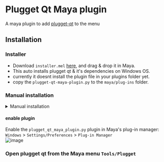 # Plugget Qt Maya plugin

A maya plugin to add [plugget-qt](https://github.com/plugget/plugget-qt) to the menu




## Installation 

### Installer
- Download `installer.mel` [here](https://raw.githubusercontent.com/plugget/plugget-qt-maya-plugin/main/installer.mel), and drag & drop it in Maya.
- This auto installs plugget qt & it's dependencies on Windows OS.
- currently it doesnt install the plugin file in your plugins folder yet.
- copy the `plugget-qt-maya-plugin.py` to the `maya/plug-ins` folder.  

### Manual installation
<details>
<summary>Manual installation </summary>

#### install the Python plugin
- copy the `plugget-qt-maya-plugin.py` to the `maya/plug-ins` folder.  
- or run the below command to do it for you.
```
pip install https://github.com/plugget/plugget-qt-maya-plugin/archive/refs/heads/main.zip --target "C:/Users/%username%/Documents/Maya/plug-ins" --no-dependencies
```
<sup>_1. if the target folder doesn't exist, this command creates a `Maya/plug-ins` folder in your documents , which requires admin access_</sup>  
<sup>_2. When a user has been renamed on Windows, `%username%` will return the current name. But the folder path will use the old name_</sup>  

#### install the Python dependencies
pip install the dependencies to the Maya script folder
```
pip install plugget-qt --target "C:/Users/%username%/Documents/Maya/scripts" --no-dependencies
```
</details>

#### enable plugin
Enable the `plugget_qt_maya_plugin.py` plugin in Maya's plug-in manager:  
`Windows` > `Settings/Preferences` > `Plug-in Manager`  
![image](https://github.com/hannesdelbeke/maya-plugin-template/assets/3758308/a7134b7c-e9a0-45a9-8853-3493e191e848)

### Open plugget qt from the Maya menu `Tools/Plugget`

